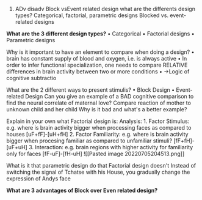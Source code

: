 1. ADv disadv Block vsEvent related design
what are the differents design types?
	Categorical, factorial, parametric designs
	 Blocked vs. event-related designs

**What are the 3 different design types?**
	• Categorical 
	• Factorial designs 
	• Parametric designs


Why is it important to have an element to compare when doing a design?
	• brain has constant supply of blood and oxygen, i.e. is always active
	• In order to infer functional specialization, one needs to compare RELATIVE differences in brain activity between two or more conditions 
	• ->Logic of cognitive subtractio

What are the 2 different ways to present stimulis?
	• Block Design 
	• Event-related Design
Can you give an example of a BAD cognitive comparison to find the neural correlate of maternal love?
	Compare reaction of mother to unknown child and her child
Why is it bad and what's a better example?


Explain in your own what Factorial design is:
	Analysis:
	 1. Factor Stimulus: e.g. where is brain activity bigger when processing faces as compared to houses [uF+fF]-[uH+fH] 
	2. Factor Familiarity: e.g. where is brain activity bigger when procesing familiar as compared to unfamiliar stimuli? [fF+fH]- [uF+uH] 
	3. Interaction: e.g. brain regions with higher activity for familiarity only for faces [fF-uF]-[fH-uH]
		![[Pasted image 20220705204513.png]]

What is it that parametric design do that Factorial design doesn't
	 Instead of switching the signal of Tchatse with his House, you gradually change the expression of Andys face



**What are 3 advantages of Block over Even related design?**
